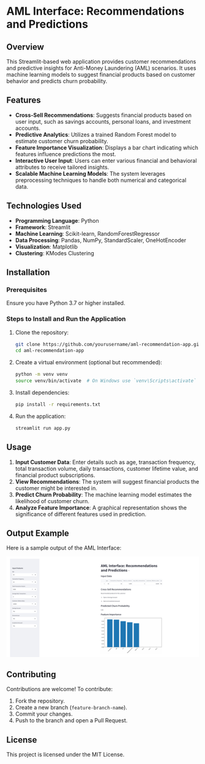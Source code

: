 # AML Interface: Recommendations and Predictions

## Overview
This Streamlit-based web application provides customer recommendations and predictive insights for Anti-Money Laundering (AML) scenarios. It uses machine learning models to suggest financial products based on customer behavior and predicts churn probability.

## Features
- **Cross-Sell Recommendations**: Suggests financial products based on user input, such as savings accounts, personal loans, and investment accounts.
- **Predictive Analytics**: Utilizes a trained Random Forest model to estimate customer churn probability.
- **Feature Importance Visualization**: Displays a bar chart indicating which features influence predictions the most.
- **Interactive User Input**: Users can enter various financial and behavioral attributes to receive tailored insights.
- **Scalable Machine Learning Models**: The system leverages preprocessing techniques to handle both numerical and categorical data.

## Technologies Used
- **Programming Language**: Python
- **Framework**: Streamlit
- **Machine Learning**: Scikit-learn, RandomForestRegressor
- **Data Processing**: Pandas, NumPy, StandardScaler, OneHotEncoder
- **Visualization**: Matplotlib
- **Clustering**: KModes Clustering

## Installation
### Prerequisites
Ensure you have Python 3.7 or higher installed.

### Steps to Install and Run the Application
1. Clone the repository:
   ```sh
   git clone https://github.com/yourusername/aml-recommendation-app.git
   cd aml-recommendation-app
   ```
2. Create a virtual environment (optional but recommended):
   ```sh
   python -m venv venv
   source venv/bin/activate  # On Windows use `venv\Scripts\activate`
   ```
3. Install dependencies:
   ```sh
   pip install -r requirements.txt
   ```
4. Run the application:
   ```sh
   streamlit run app.py
   ```

## Usage
1. **Input Customer Data**: Enter details such as age, transaction frequency, total transaction volume, daily transactions, customer lifetime value, and financial product subscriptions.
2. **View Recommendations**: The system will suggest financial products the customer might be interested in.
3. **Predict Churn Probability**: The machine learning model estimates the likelihood of customer churn.
4. **Analyze Feature Importance**: A graphical representation shows the significance of different features used in prediction.

## Output Example

Here is a sample output of the AML Interface:

![AML Interface Output](images/op.png)


## Contributing
Contributions are welcome! To contribute:
1. Fork the repository.
2. Create a new branch (`feature-branch-name`).
3. Commit your changes.
4. Push to the branch and open a Pull Request.

## License
This project is licensed under the MIT License.


